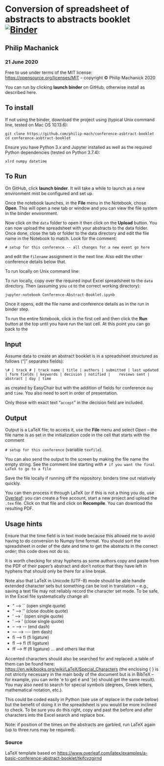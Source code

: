 #  Conversion of spreadsheet of abstracts to abstracts booklet [![Binder](https://mybinder.org/badge_logo.svg)](https://mybinder.org/v2/gh/philip-mach/conference-asbtract-booklet/master?filepath=./Conference-Abstract-Booklet.ipynb)

## Philip Machanick
### 21 June 2020

Free to use under terms of the MIT license: https://opensource.org/licenses/MIT – copyright &copy; Philip Machanick 2020

You can run by clicking **launch binder** on GitHub, otherwise install as described here.

## To install
If not using the binder, download the project using (typical Unix command line, tested on Mac OS 10.13.6):

`git clone https://github.com/philip-mach/conference-asbtract-booklet
cd conference-asbtract-booklet`

Ensure you have Python 3.x and Jupyter installed as well as the required Python dependencies (tested on Python 3.7.4):

`xlrd
numpy
datetime`

## To Run
On GitHub, click **launch binder**. It will take a while to launch as a new environment mist be configured and set up.

Once the notebook launches, in the **File** menu in the Notebook, chose **Open**. This will open a new tab or window and you can view the file system in the binder environment.

Now click on the ``data`` folder to open it then click on the **Upload** button. You can now upload the spreadsheet with your abstracts to the data folder. Once done, close the tab or folder to the data directory and edit the file name in the Notebook to match. Look for the comment:

`# setup for this conference -- all changes for a new event go here`

and edit the `filename` assignment in the next line. Also edit the other conference details below that.

To run locally on Unix command line:

To run locally, copy over the required input Excel spreadsheet to the `data` directory. Then (assuming you `cd` to the correct working directory):

`jupyter-notebook Conference-Abstract-Booklet.ipynb`

Once it opens, edit the file name and conference details as in the run in binder step.

To run the entire Notebook, click in the first cell and then click the **Run** button at the top until you have run the last cell. At this point you can go back to the 

## Input

Assume data to create an abstract booklet is in a spreadsheet structured as follows (“|” separates fields):

`\# | track # | track name | title | authors | submitted | last updated | form fields | keywords | decision | notified |	reviews sent | abstract | day | time`

as created by EasyChair but with the addition of fields for conference `day` and `time`. You also need to sort in order of presentation.

Only those with exact text “`accept`” in the decision field are included.

## Output
Output is a LaTeX file; to access it, use the **File** menu and select *Open* – the file name is as set in the initialization code in the cell that starts with the comment

`# setup for this conference`
(variable `texfile`).

You can also send the output to the screen by making the file name the empty string. See the comment line starting with
`# if you want the final LaTeX to go to a file`

Save the file locally if running off the repository: binders time out relatively quickly.

You can then process it through LaTeX (or if this is not a thing you do, use [Overleaf](https://www.overleaf.com): you can create a free account, start a new project and upload the `.tex` file. Click on that file and click on **Recompile**. You can download the resulting PDF.

## Usage hints
Ensure that the time field is in text mode because this allowed me to avoid having to do conversion to Numpy time format. You should sort the spreadsheet in order of the date and time to get the abstracts in the correct order; this code does not do so.

It is worth checking for stray hyphens as some authors copy and paste from the PDF of their paper’s abstract and don’t notice that they have left in hyphens that should only be there for a line break.

Note also that LaTeX in Unicode (UTF-8) mode should be able handle extended character sets but something can be lost in translation – e.g., saving a text file may not reliably record the character set mode. To be safe, in the Excel file systematically change all:

* “ –> `` (open single quote)
* ” –> '' (close double quote)
* ‘ –> ` (open single quote)
* ’ –> ' (close single quote)
* – –> -- (end dash)
* — –> --- (em dash)
* ﬁ –> fi (fi ligature)
* ﬂ –> fl (fl ligature)
* ﬀ –> ff (fl ligature) … and others like that

Accented characters should also be searched for and replaced: a table of them can be found here: https://en.wikibooks.org/wiki/LaTeX/Special_Characters (the enclosing { } is not stricrly necessary in the main body of the document but is in BibTeX – for example, you can write \'e to get é and \'{e} should get the same result). You may also need to search for special symbols (degrees, Greek letters, mathematical notation, etc.).

This could be coded easily in Python (see use of replace in the code below) but the benefit of doing it in the spreadsheet is you would be more inclined to check. To be sure you do this right, copy and past the before and after characters into the Excel search and replace box.

Note: if position of the times on the abstracts are garbled, run LaTeX again (up to three runs may be required).

### Source
LaTeX template based on https://www.overleaf.com/latex/examples/a-basic-conference-abstract-booklet/tkjfcvzgjrnd

